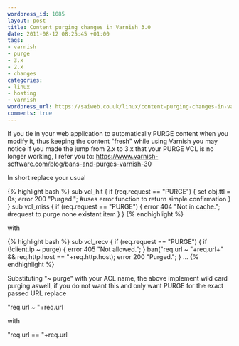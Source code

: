 ```yaml
--- 
wordpress_id: 1085
layout: post
title: Content purging changes in Varnish 3.0
date: 2011-08-12 08:25:45 +01:00
tags: 
- varnish
- purge
- 3.x
- 2.x
- changes
categories: 
- linux
- hosting
- varnish
wordpress_url: https://saiweb.co.uk/linux/content-purging-changes-in-varnish-3-0
comments: true
---
```

If you tie in your web application to automatically PURGE content when you modify it, thus keeping the content "fresh" while using Varnish you may notice if you made the jump from 2.x to 3.x that your PURGE VCL is no longer working, I refer you to: <a href="https://www.varnish-software.com/blog/bans-and-purges-varnish-30">https://www.varnish-software.com/blog/bans-and-purges-varnish-30</a>

In short replace your usual

{% highlight bash %}
sub vcl_hit {
        if (req.request == "PURGE") {
                set obj.ttl = 0s;
                error 200 "Purged."; #uses error function to return simple confirmation
        }
}
sub vcl_miss {
        if (req.request == "PURGE") {
                error 404 "Not in cache."; #request to purge none existant item
        }
}
{% endhighlight %}


with

{% highlight bash %}
sub vcl_recv {
        if (req.request == "PURGE") {
                if (!client.ip ~ purge) {
                        error 405 "Not allowed.";
                }
                ban("req.url ~ "+req.url+" && req.http.host == "+req.http.host);
                error 200 "Purged.";
        }
...
{% endhighlight %}

Substituting "~ purge" with your ACL name, the above implement wild card purging aswell, if you do not want this and only want PURGE for the exact passed URL replace 

"req.url ~ "+req.url

with

"req.url == "+req.url

